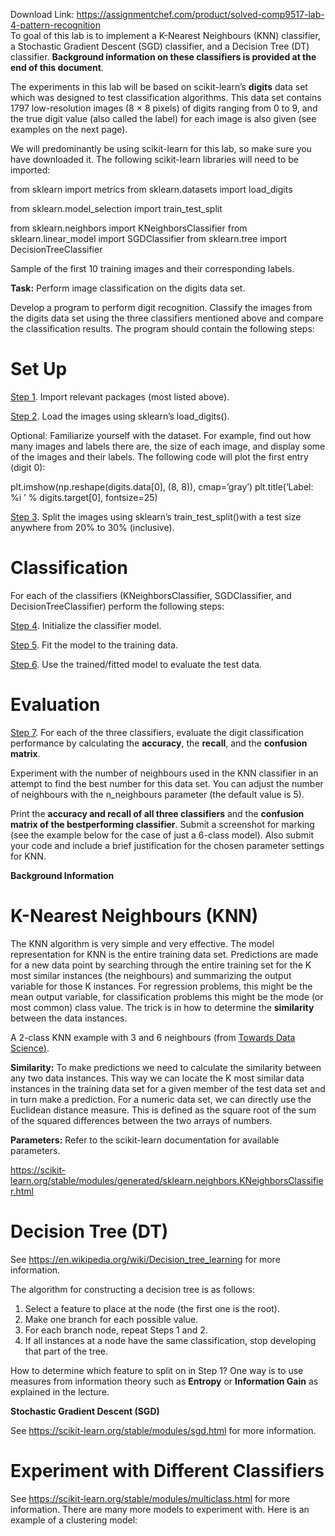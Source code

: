 Download Link: https://assignmentchef.com/product/solved-comp9517-lab-4-pattern-recognition
<br>
To goal of this lab is to implement a K-Nearest Neighbours (KNN) classifier, a Stochastic Gradient Descent (SGD) classifier, and a Decision Tree (DT) classifier. <strong>Background information on these classifiers is provided at the end of this document</strong>.

The experiments in this lab will be based on scikit-learn’s <strong>digits</strong> data set which was designed to test classification algorithms. This data set contains 1797 low-resolution images (8 × 8 pixels) of digits ranging from 0 to 9, and the true digit value (also called the label) for each image is also given (see examples on the next page).

We will predominantly be using scikit-learn for this lab, so make sure you have downloaded it. The following scikit-learn libraries will need to be imported:

from sklearn import metrics from sklearn.datasets import load_digits

from sklearn.model_selection import train_test_split

from sklearn.neighbors import KNeighborsClassifier from sklearn.linear_model import SGDClassifier from sklearn.tree import DecisionTreeClassifier

Sample of the first 10 training images and their corresponding labels.

<strong>Task:</strong> Perform image classification on the digits data set.

Develop a program to perform digit recognition. Classify the images from the digits data set using the three classifiers mentioned above and compare the classification results. The program should contain the following steps:

<h1>Set Up</h1>

<u>Step 1</u>. Import relevant packages (most listed above).

<u>Step 2</u>. Load the images using sklearn’s load_digits().

Optional: Familiarize yourself with the dataset. For example, find out how many images and labels there are, the size of each image, and display some of the images and their labels. The following code will plot the first entry (digit 0):

plt.imshow(np.reshape(digits.data[0], (8, 8)), cmap=’gray’) plt.title(‘Label: %i
’ % digits.target[0], fontsize=25)

<u>Step 3</u>. Split the images using sklearn’s train_test_split()with a test size anywhere from 20% to 30% (inclusive).

<h1>Classification</h1>

For each of the classifiers (KNeighborsClassifier, SGDClassifier, and DecisionTreeClassifier) perform the following steps:

<u>Step 4</u>. Initialize the classifier model.

<u>Step 5</u>. Fit the model to the training data.

<u>Step 6</u>. Use the trained/fitted model to evaluate the test data.

<h1>Evaluation</h1>

<u>Step 7</u>. For each of the three classifiers, evaluate the digit classification performance by calculating the <strong>accuracy</strong>, the <strong>recall</strong>, and the <strong>confusion matrix</strong>.

Experiment with the number of neighbours used in the KNN classifier in an attempt to find the best number for this data set. You can adjust the number of neighbours with the n_neighbours parameter (the default value is 5).

Print the <strong>accuracy and recall of all three classifiers</strong> and the <strong>confusion matrix of the bestperforming classifier</strong>. Submit a screenshot for marking (see the example below for the case of just a 6-class model). Also submit your code and include a brief justification for the chosen parameter settings for KNN.




<strong> </strong>

<strong> </strong>

<strong> </strong>

<strong>Background Information</strong>




<h1>K-Nearest Neighbours (KNN)</h1>

The KNN algorithm is very simple and very effective. The model representation for KNN is the entire training data set. Predictions are made for a new data point by searching through the entire training set for the K most similar instances (the neighbours) and summarizing the output variable for those K instances. For regression problems, this might be the mean output variable, for classification problems this might be the mode (or most common) class value. The trick is in how to determine the <strong>similarity</strong> between the data instances.

A 2-class KNN example with 3 and 6 neighbours (from <a href="https://towardsdatascience.com/knn-k-nearest-neighbors-1-a4707b24bd1d">Towards Data Science</a><a href="https://towardsdatascience.com/knn-k-nearest-neighbors-1-a4707b24bd1d">)</a>.

<strong>Similarity:</strong> To make predictions we need to calculate the similarity between any two data instances. This way we can locate the K most similar data instances in the training data set for a given member of the test data set and in turn make a prediction. For a numeric data set, we can directly use the Euclidean distance measure. This is defined as the square root of the sum of the squared differences between the two arrays of numbers.

<strong>Parameters:</strong> Refer to the scikit-learn documentation for available parameters.

<a href="https://scikit-learn.org/stable/modules/generated/sklearn.neighbors.KNeighborsClassifier.html">https://scikit-learn.org/stable/modules/generated/sklearn.neighbors.KNeighborsClassifier.html</a>

<h1>Decision Tree (DT)</h1>

See <a href="https://en.wikipedia.org/wiki/Decision_tree_learning">https://en.wikipedia.org/wiki/Decision_tree_learning</a> for more information.

The algorithm for constructing a decision tree is as follows:

<ol>

 <li>Select a feature to place at the node (the first one is the root).</li>

 <li>Make one branch for each possible value.</li>

 <li>For each branch node, repeat Steps 1 and 2.</li>

 <li>If all instances at a node have the same classification, stop developing that part of the tree.</li>

</ol>

How to determine which feature to split on in Step 1? One way is to use measures from information theory such as <strong>Entropy</strong> or <strong>Information Gain</strong> as explained in the lecture.

<strong>Stochastic Gradient Descent (SGD)</strong>

See <a href="https://scikit-learn.org/stable/modules/sgd.html">https://scikit-learn.org/stable/modules/sgd.html</a> for more information.

<h1>Experiment with Different Classifiers</h1>

See <a href="https://scikit-learn.org/stable/modules/multiclass.html">https://scikit-learn.org/stable/modules/multiclass.html</a> for more information. There are many more models to experiment with. Here is an example of a clustering model: